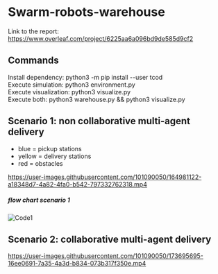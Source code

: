 # Swarm-robots-warehouse
Link to the report: https://www.overleaf.com/project/6225aa6a096bd9de585d9cf2 


## Commands
Install dependency: python3 -m pip install --user tcod<br>
Execute simulation: python3 environment.py<br>
Execute visualization: python3 visualize.py<br>
Execute both: python3 warehouse.py && python3 visualize.py<br>


## Scenario 1: non collaborative multi-agent delivery 

- blue = pickup stations 
- yellow = delivery stations
- red = obstacles 



https://user-images.githubusercontent.com/101090050/164981122-a18348d7-4a82-4fa0-b542-797332762318.mp4

##### flow chart scenario 1 
![Code1](https://user-images.githubusercontent.com/101090050/174080912-48cb4d75-a190-4b25-b15d-b9fe31b80f4f.png)


## Scenario 2: collaborative multi-agent delivery




https://user-images.githubusercontent.com/101090050/173695695-16ee0691-7a35-4a3d-b834-073b317f350e.mp4

